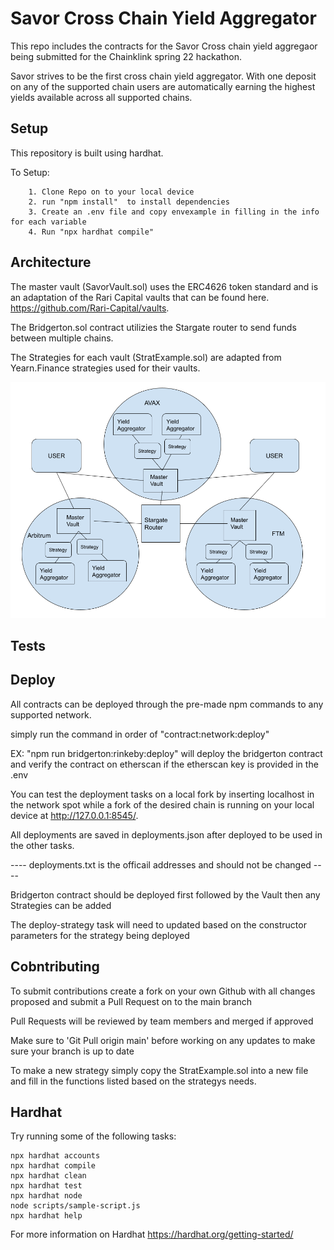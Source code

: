 # Savor Cross Chain Yield Aggregator

This repo includes the contracts for the Savor Cross chain yield aggregaor being submitted for the Chainklink spring 22 hackathon.

Savor strives to be the first cross chain yield aggregator. With one deposit on any of the supported chain users are automatically earning the highest yields available across all supported chains.

## Setup

This repository is built using hardhat.

To Setup:
```
    1. Clone Repo on to your local device
    2. run "npm install"  to install dependencies
    3. Create an .env file and copy envexample in filling in the info for each variable
    4. Run "npx hardhat compile"
```
## Architecture

The master vault (SavorVault.sol) uses the ERC4626 token standard and is an adaptation of the Rari Capital vaults that can be found here. https://github.com/Rari-Capital/vaults.

The Bridgerton.sol contract utilizies the Stargate router to send funds between multiple chains.

The Strategies for each vault (StratExample.sol) are adapted from Yearn.Finance strategies used for their vaults.

![alt text](/misc/vaultArch.png)

## Tests


## Deploy

All contracts can be deployed through the pre-made npm commands to any supported network.

simply run the command in order of "contract:network:deploy"

EX: "npm run bridgerton:rinkeby:deploy" will deploy the bridgerton contract and verify the contract on etherscan if the etherscan key is provided in the .env

You can test the deployment tasks on a local fork by inserting localhost in the network spot while a fork of the desired chain is running on your local device at http://127.0.0.1:8545/.

All deployments are saved in deployments.json after deployed to be used in the other tasks.

---- deployments.txt is the officail addresses and should not be changed ----

Bridgerton contract should be deployed first followed by the Vault then any Strategies can be added

The deploy-strategy task will need to updated based on the constructor parameters for the strategy being deployed

## Cobntributing

To submit contributions create a fork on your own Github with all changes proposed and submit a Pull Request on to the main branch

Pull Requests will be reviewed by team members and merged if approved

Make sure to 'Git Pull origin main' before working on any updates to make sure your branch is up to date

To make a new strategy simply copy the StratExample.sol into a new file and fill in the functions listed based on the strategys needs.

## Hardhat
Try running some of the following tasks:

```shell
npx hardhat accounts
npx hardhat compile
npx hardhat clean
npx hardhat test
npx hardhat node
node scripts/sample-script.js
npx hardhat help
```

For more information on Hardhat https://hardhat.org/getting-started/